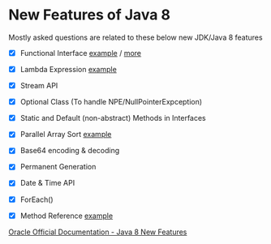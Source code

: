 # New Features of Java 8 

Mostly asked questions are related to these below new JDK/Java 8 features

- [x] Functional Interface [example](/src/com/javafeatures/FunctionalInterface.java) / [more](/docs/java-8-feature-functional-interface.md)
- [x] Lambda Expression [example](/src/com/javafeatures/LambdaExamples.java)
- [x] Stream API 
- [x] Optional Class (To handle NPE/NullPointerExpception)
- [x] Static and Default (non-abstract) Methods  in Interfaces
- [x] Parallel Array Sort [example](/src/com/javafeatures/ParrallelSorting.java)
- [x] Base64 encoding & decoding
- [x] Permanent Generation
- [x] Date & Time API
- [x] ForEach()

- [x] Method Reference [example](/src/com/javafeatures/MethodReference.java)



[Oracle Official Documentation - Java 8 New Features](https://www.oracle.com/java/technologies/javase/8-whats-new.html)
